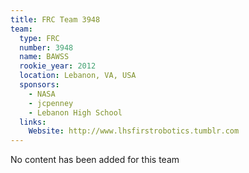 ```yaml
---
title: FRC Team 3948
team:
  type: FRC
  number: 3948
  name: BAWSS
  rookie_year: 2012
  location: Lebanon, VA, USA
  sponsors:
    - NASA
    - jcpenney
    - Lebanon High School
  links:
    Website: http://www.lhsfirstrobotics.tumblr.com
---
```

No content has been added for this team